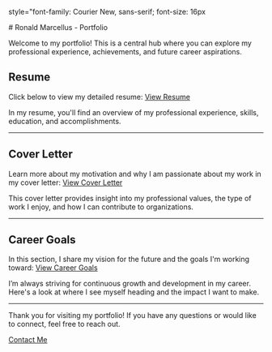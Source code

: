 <p>style="font-family: Courier New, sans-serif; font-size: 16px
</p>
# Ronald Marcellus - Portfolio

Welcome to my portfolio! This is a central hub where you can explore my professional experience, achievements, and future career aspirations.

## Resume

Click below to view my detailed resume:
[View Resume](html/resume.html)

In my resume, you'll find an overview of my professional experience, skills, education, and accomplishments.

---

## Cover Letter

Learn more about my motivation and why I am passionate about my work in my cover letter:
[View Cover Letter](html/cover-letter.html)

This cover letter provides insight into my professional values, the type of work I enjoy, and how I can contribute to organizations.

---

## Career Goals

In this section, I share my vision for the future and the goals I'm working toward:
[View Career Goals](html/career-goals.html)

I’m always striving for continuous growth and development in my career. Here's a look at where I see myself heading and the impact I want to make.

---

Thank you for visiting my portfolio! If you have any questions or would like to connect, feel free to reach out.

[Contact Me](mailto:rmarce11@wgu.edu)
